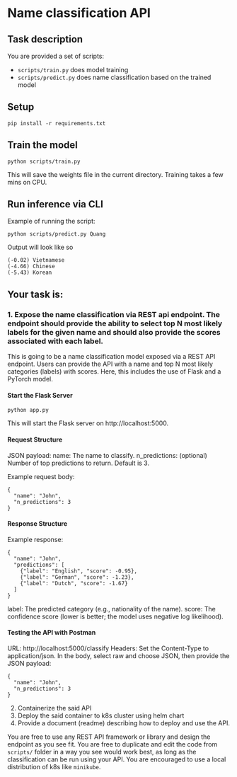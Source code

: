 # Name classification API
## Task description
You are provided a set of scripts:
- `scripts/train.py` does model training
- `scripts/predict.py` does name classification based on the trained model


## Setup
```
pip install -r requirements.txt
```
## Train the model
```
python scripts/train.py
```
This will save the weights file in the current directory. Training takes a few mins on CPU.
## Run inference via CLI
Example of running the script:
```
python scripts/predict.py Quang
```
Output will look like so
```
(-0.02) Vietnamese
(-4.66) Chinese
(-5.43) Korean
```

## Your task is:

### 1. Expose the name classification via REST api endpoint. The endpoint should provide the ability to select top N most likely labels for the given name and should also provide the scores associated with each label.

This is going to be a name classification model exposed via a REST API endpoint. Users can provide the API with a name and top N most likely categories (labels) with scores. Here, this includes the use of Flask and a PyTorch model.

#### Start the Flask Server
```
python app.py
```
This will start the Flask server on http://localhost:5000.

#### Request Structure
JSON payload:
    name: The name to classify.
    n_predictions: (optional) Number of top predictions to return. Default is 3.

Example request body:

```
{
  "name": "John",
  "n_predictions": 3
}
```

#### Response Structure

Example response:

```
{
  "name": "John",
  "predictions": [
    {"label": "English", "score": -0.95},
    {"label": "German", "score": -1.23},
    {"label": "Dutch", "score": -1.67}
  ]
}
```

label: The predicted category (e.g., nationality of the name).
score: The confidence score (lower is better; the model uses negative log likelihood).

#### Testing the API with Postman
URL: http://localhost:5000/classify
Headers: Set the Content-Type to application/json.
In the body, select raw and choose JSON, then provide the JSON payload:
```
{
  "name": "John",
  "n_predictions": 3
}
```

2. Containerize the said API
3. Deploy the said container to k8s cluster using helm chart
4. Provide a document (readme) describing how to deploy and use the API.

You are free to use any REST API framework or library and design the endpoint as you see fit.
You are free to duplicate and edit the code from `scripts/` folder in a way you see would work best, as long as the classification can be run using your API.
You are encouraged to use a local distribution of k8s like `minikube`.
